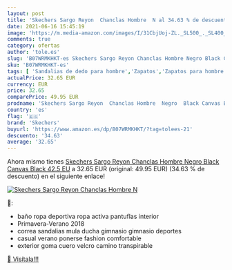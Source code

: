 ```yaml
---
layout: post
title: 'Skechers Sargo Reyon  Chanclas Hombre  N al 34.63 % de descuento'
date: 2021-06-16 15:45:19
image: 'https://m.media-amazon.com/images/I/31CbjUoj-ZL._SL500_._SL400_.jpg'
comments: true
category: ofertas
author: 'tole.es'
slug: 'B07WRMKHKT-es Skechers Sargo Reyon Chanclas Hombre Negro Black Canvas...'
sku: 'B07WRMKHKT-es'
tags: [ 'Sandalias de dedo para hombre','Zapatos','Zapatos para hombre','Zapatos y complementos','chanclas','skechers', ]
actualPrice: 32.65 EUR
currency: EUR
price: 32.65
comparePrice: 49.95 EUR
prodname: 'Skechers Sargo Reyon  Chanclas Hombre  Negro  Black Canvas Black   42.5 EU'
country: 'es'
flag: '🇪🇸'
brand: 'Skechers'
buyurl: 'https://www.amazon.es/dp/B07WRMKHKT/?tag=tolees-21'
descuento: '34.63'
average: '32.65'
---
```


Ahora mismo tienes [Skechers Sargo Reyon  Chanclas Hombre  Negro  Black Canvas Black   42.5 EU](https://www.amazon.es/dp/B07WRMKHKT/?tag=tolees-21) a 32.65 EUR (original: 49.95 EUR) (34.63 %  de descuento) en el siguiente enlace!

[![Skechers Sargo Reyon  Chanclas Hombre  N](https://m.media-amazon.com/images/I/31CbjUoj-ZL._SL500_._SL400_.jpg)](https://www.amazon.es/dp/B07WRMKHKT/?tag=tolees-21)

🔎:

- baño ropa deportiva ropa activa pantuflas interior
- Primavera-Verano 2018
- correa sandalias mula ducha gimnasio gimnasio deportes
- casual verano ponerse fashion comfortable
- exterior goma cuero velcro camino transpirable

[🛒 Visítala!!!](https://www.amazon.es/dp/B07WRMKHKT/?tag=tolees-21)
